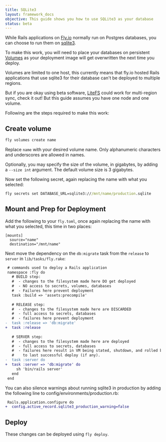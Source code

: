 ```yaml
---
title: SQLite3
layout: framework_docs
objective: This guide shows you how to use SQLite3 as your database
status: beta
---
```


While Rails applications on [Fly.io](https://fly.io) normally run on Postgres databases, you can
choose to run them on [sqlite3](https://www.sqlite.org/index.html).

To make this work, you will need to place your databases on persistent [Volumes](/docs/volumes/overview/)
as your deployment image will get overwritten the next time you deploy.

Volumes are limited to one host, this currently means that fly.io hosted Rails applications that use
sqlite3 for their database can't be deployed to multiple regions.

But if you are okay using beta software, [LiteFS](/docs/litefs) could work for multi-region sync, check it out! But this guide assumes you have one node and one volume.

Following are the steps required to make this work:

## Create volume

```cmd
fly volumes create name
```

Replace `name` with your desired volume name.  Only alphanumeric characters and
underscores are allowed in names.

Optionally, you may specify the size of the volume, in gigabytes, by adding a `--size int` argument.
The default volume size is 3 gigabytes.

Now set the following secret, again replacing the name with what you selected:

```cmd
fly secrets set DATABASE_URL=sqlite3:///mnt/name/production.sqlite
```

## Mount and Prep for Deployment

Add the following to your `fly.toml`, once again replacing the name with what you selected, this
time in two places:

```
[mounts]
  source="name"
  destination="/mnt/name"
```

Next move the dependency on the `db:migrate` task from the `release` to `server` in `lib/tasks/fly.rake`:

```diff
 # commands used to deploy a Rails application
 namespace :fly do
   # BUILD step:
   #  - changes to the filesystem made here DO get deployed
   #  - NO access to secrets, volumes, databases
   #  - Failures here prevent deployment
   task :build => 'assets:precompile'
 
   # RELEASE step:
   #  - changes to the filesystem made here are DISCARDED
   #  - full access to secrets, databases
   #  - failures here prevent deployment
-  task :release => 'db:migrate'
+  task :release
 
   # SERVER step:
   #  - changes to the filesystem made here are deployed
   #  - full access to secrets, databases
   #  - failures here result in VM being stated, shutdown, and rolled back
   #    to last successful deploy (if any).
-  task :server do
+  task :server => 'db:migrate' do
     sh 'bin/rails server'
   end
 end
```

You can also silence warnings about running sqlite3 in production by adding the following line to
config/environments/production.rb:

```diff
 Rails.application.configure do
+  config.active_record.sqlite3_production_warning=false
```

## Deploy

These changes can be deployed using `fly deploy`.


